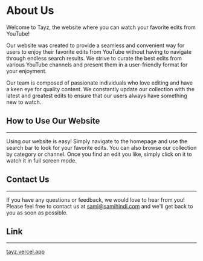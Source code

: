 About Us
========

Welcome to Tayz, the website where you can watch your favorite edits from YouTube!

Our website was created to provide a seamless and convenient way for users to enjoy their favorite edits from YouTube without having to navigate through endless search results. We strive to curate the best edits from various YouTube channels and present them in a user-friendly format for your enjoyment.

Our team is composed of passionate individuals who love editing and have a keen eye for quality content. We constantly update our collection with the latest and greatest edits to ensure that our users always have something new to watch.

## How to Use Our Website
----------------------

Using our website is easy! Simply navigate to the homepage and use the search bar to look for your favorite edits. You can also browse our collection by category or channel. Once you find an edit you like, simply click on it to watch it in full screen mode.

## Contact Us
----------

If you have any questions or feedback, we would love to hear from you! Please feel free to contact us at [sami@samihindi.com](mailto:sami@samihindi.com) and we'll get back to you as soon as possible.

## Link
-----
[tayz.vercel.app](https://tayz.vercel.app)